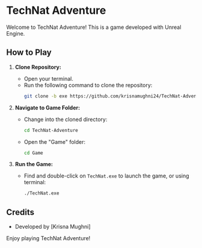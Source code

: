 # TechNat Adventure

Welcome to TechNat Adventure! This is a game developed with Unreal Engine.

## How to Play

1. **Clone Repository:**
   - Open your terminal.
   - Run the following command to clone the repository:
     ```bash
     git clone -b exe https://github.com/krisnamughni24/TechNat-Adventure.git
     ```

2. **Navigate to Game Folder:**
   - Change into the cloned directory:
     ```bash
     cd TechNat-Adventure
     ```
   - Open the "Game" folder:
     ```bash
     cd Game
     ```

3. **Run the Game:**
   - Find and double-click on `TechNat.exe` to launch the game, or using terminal:
     ```bash
     ./TechNat.exe
     ```

## Credits

- Developed by [Krisna Mughni]

Enjoy playing TechNat Adventure!
